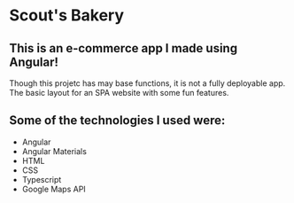 # Scout's Bakery

## This is an e-commerce app I made using Angular!
Though this projetc has may base functions, it is not a fully deployable app.
The basic layout for an SPA website with some fun features.

## Some of the technologies I used were:
 * Angular
 * Angular Materials
 * HTML
 * CSS
 * Typescript
 * Google Maps API

